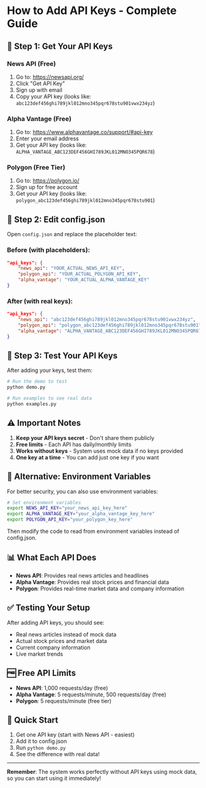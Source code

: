 # How to Add API Keys - Complete Guide

## 🔑 **Step 1: Get Your API Keys**

### **News API (Free)**
1. Go to: https://newsapi.org/
2. Click "Get API Key"
3. Sign up with email
4. Copy your API key (looks like: `abc123def456ghi789jkl012mno345pqr678stu901vwx234yz`)

### **Alpha Vantage (Free)**
1. Go to: https://www.alphavantage.co/support/#api-key
2. Enter your email address
3. Get your API key (looks like: `ALPHA_VANTAGE_ABC123DEF456GHI789JKL012MNO345PQR678`)

### **Polygon (Free Tier)**
1. Go to: https://polygon.io/
2. Sign up for free account
3. Get your API key (looks like: `polygon_abc123def456ghi789jkl012mno345pqr678stu901`)

## 📝 **Step 2: Edit config.json**

Open `config.json` and replace the placeholder text:

### **Before (with placeholders):**
```json
"api_keys": {
    "news_api": "YOUR_ACTUAL_NEWS_API_KEY",
    "polygon_api": "YOUR_ACTUAL_POLYGON_API_KEY", 
    "alpha_vantage": "YOUR_ACTUAL_ALPHA_VANTAGE_KEY"
}
```

### **After (with real keys):**
```json
"api_keys": {
    "news_api": "abc123def456ghi789jkl012mno345pqr678stu901vwx234yz",
    "polygon_api": "polygon_abc123def456ghi789jkl012mno345pqr678stu901",
    "alpha_vantage": "ALPHA_VANTAGE_ABC123DEF456GHI789JKL012MNO345PQR678"
}
```

## 🚀 **Step 3: Test Your API Keys**

After adding your keys, test them:

```bash
# Run the demo to test
python demo.py

# Run examples to see real data
python examples.py
```

## ⚠️ **Important Notes**

1. **Keep your API keys secret** - Don't share them publicly
2. **Free limits** - Each API has daily/monthly limits
3. **Works without keys** - System uses mock data if no keys provided
4. **One key at a time** - You can add just one key if you want

## 🔧 **Alternative: Environment Variables**

For better security, you can also use environment variables:

```bash
# Set environment variables
export NEWS_API_KEY="your_news_api_key_here"
export ALPHA_VANTAGE_KEY="your_alpha_vantage_key_here"
export POLYGON_API_KEY="your_polygon_key_here"
```

Then modify the code to read from environment variables instead of config.json.

## 📊 **What Each API Does**

- **News API**: Provides real news articles and headlines
- **Alpha Vantage**: Provides real stock prices and financial data
- **Polygon**: Provides real-time market data and company information

## ✅ **Testing Your Setup**

After adding API keys, you should see:
- Real news articles instead of mock data
- Actual stock prices and market data
- Current company information
- Live market trends

## 🆓 **Free API Limits**

- **News API**: 1,000 requests/day (free)
- **Alpha Vantage**: 5 requests/minute, 500 requests/day (free)
- **Polygon**: 5 requests/minute (free tier)

## 🎯 **Quick Start**

1. Get one API key (start with News API - easiest)
2. Add it to config.json
3. Run `python demo.py`
4. See the difference with real data!

---

**Remember**: The system works perfectly without API keys using mock data, so you can start using it immediately!
